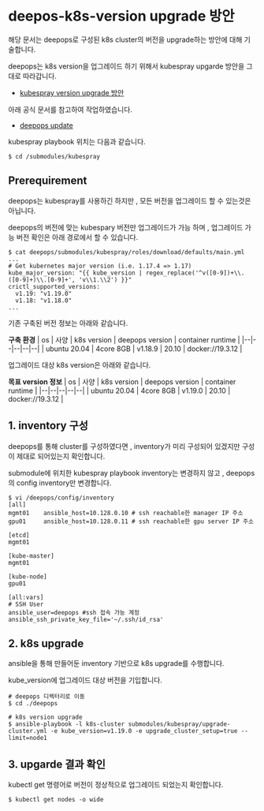 # deepos-k8s-version upgrade 방안
해당 문서는 deepops로 구성된 k8s cluster의 버전을 upgrade하는 방안에 대해 기술합니다.

deepops는 k8s version을 업그레이드 하기 위해서 kubespray upgarde 방안을 그대로 따라갑니다.
- [kubespray version upgrade 방안](https://github.com/kubernetes-sigs/kubespray/blob/master/docs/upgrades.md)


아래 공식 문서를 참고하여 작업하였습니다.
- [deepops update](https://github.com/NVIDIA/deepops/blob/master/docs/deepops/update-deepops.md#updating-kubernetes-clusters)

kubespray playbook 위치는 다음과 같습니다.

```
$ cd /submodules/kubespray
```
## Prerequirement
deepops는 kubespray를 사용하긴 하지만 , 모든 버전을 업그레이드 할 수 있는것은 아닙니다.

deepops의 버전에 맞는 kubespary 버전만 업그레이드가 가능 하며 , 업그레이드 가능 버전 확인은 아래 경로에서 할 수 있습니다.

```
$ cat deepops/submodules/kubespray/roles/download/defaults/main.yml
...
# Get kubernetes major version (i.e. 1.17.4 => 1.17)
kube_major_version: "{{ kube_version | regex_replace('^v([0-9])+\\.([0-9]+)\\.[0-9]+', 'v\\1.\\2') }}"
crictl_supported_versions:
  v1.19: "v1.19.0"
  v1.18: "v1.18.0"
...
```

기존 구축된 버전 정보는 아래와 같습니다.

**구축 환경**
| os | 사양 | k8s version | deepops version | container runtime |
|--|--|--|--|--|
| ubuntu 20.04 | 4core 8GB | v1.18.9 | 20.10 | docker://19.3.12 |

업그레이드 대상 k8s version은 아래와 같습니다.

**목표 version 정보**
| os | 사양 | k8s version | deepops version | container runtime |
|--|--|--|--|--|
| ubuntu 20.04 | 4core 8GB | v1.19.0 | 20.10 | docker://19.3.12 |

## 1. inventory 구성
deepops를 통해 cluster를 구성하였다면 , inventory가 미리 구성되어 있겠지만 구성이 제대로 되어있는지 확인합니다.

submodule에 위치한 kubespray playbook inventory는 변경하지 않고 , deepops의 config inventory만 변경합니다.

```
$ vi /deepops/config/inventory
[all]
mgmt01    ansible_host=10.128.0.10 # ssh reachable한 manager IP 주소
gpu01     ansible_host=10.128.0.11 # ssh reachable한 gpu server IP 주소
 
[etcd]
mgmt01
 
[kube-master]
mgmt01
 
[kube-node]
gpu01
 
[all:vars]
# SSH User
ansible_user=deepops #ssh 접속 가능 계정
ansible_ssh_private_key_file='~/.ssh/id_rsa'
```

## 2. k8s upgrade 
ansible을 통해 만들어둔 inventory 기반으로 k8s upgrade를 수행합니다.

kube_version에 업그레이드 대상 버전을 기입합니다.
```
# deepops 디렉터리로 이동
$ cd ./deepops

# k8s version upgrade
$ ansible-playbook -l k8s-cluster submodules/kubespray/upgrade-cluster.yml -e kube_version=v1.19.0 -e upgrade_cluster_setup=true --limit=node1
```

## 3. upgarde 결과 확인
kubectl get 명령어로 버전이 정상적으로 업그레이드 되었는지 확인합니다.

```
$ kubectl get nodes -o wide
```
